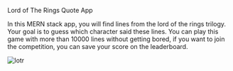 Lord of The Rings Quote App

In this MERN stack app, you will find lines from the lord of the rings trilogy. 
Your goal is to guess which character said these lines. 
You can play this game with more than 10000 lines without getting bored, if you want to join the competition, you can save your score on the leaderboard.

![lotr](https://user-images.githubusercontent.com/104498582/206886015-66f4eb22-c815-4af7-a579-4fa972cb54b6.jpg)

